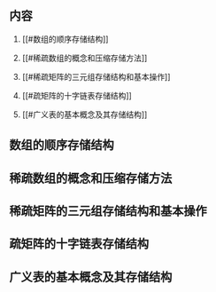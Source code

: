 
## 内容

1. [[#数组的顺序存储结构]]

2. [[#稀疏数组的概念和压缩存储方法]]

3. [[#稀疏矩阵的三元组存储结构和基本操作]]

4. [[#疏矩阵的十字链表存储结构]]

5. [[#广义表的基本概念及其存储结构]]



## 数组的顺序存储结构

## 稀疏数组的概念和压缩存储方法

## 稀疏矩阵的三元组存储结构和基本操作

## 疏矩阵的十字链表存储结构

## 广义表的基本概念及其存储结构
